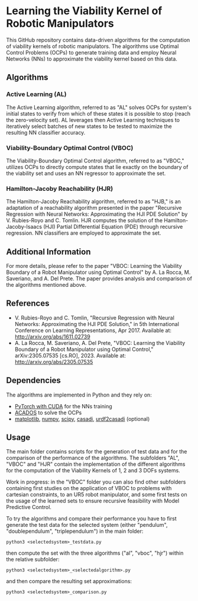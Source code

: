 # Learning the Viability Kernel of Robotic Manipulators

This GitHub repository contains data-driven algorithms for the computation of viability kernels of robotic manipulators. 
The algorithms use Optimal Control Problems (OCPs) to generate training data and employ Neural Networks (NNs) to approximate the viability kernel based on this data.

## Algorithms

### Active Learning (AL)

The Active Learning algorithm, referred to as "AL" solves OCPs for system's initial states to verify from which of these states it is possible to stop (reach the zero-velocity set). 
AL leverages then Active Learning techniques to iteratively select batches of new states to be tested to maximize the resulting NN classifier accuracy.

### Viability-Boundary Optimal Control (VBOC)

The Viability-Boundary Optimal Control algorithm, referred to as "VBOC," utilizes OCPs to directly compute states that lie exactly on the boundary of the viability set and uses an NN regressor to approximate the set.

### Hamilton-Jacoby Reachability (HJR)

The Hamilton-Jacoby Reachability algorithm, referred to as "HJB," is an adaptation of a reachability algorithm presented in the paper "Recursive Regression with Neural Networks: Approximating the HJI PDE Solution" by V. Rubies-Royo and C. Tomlin. 
HJR computes the solution of the Hamilton-Jacoby-Isaacs (HJI) Partial Differential Equation (PDE) through recursive regression. NN classifiers are employed to approximate the set.

## Additional Information

For more details, please refer to the paper "VBOC: Learning the Viability Boundary of a Robot Manipulator using Optimal Control" by A. La Rocca, M. Saveriano, and A. Del Prete. The paper provides analysis and comparison of the algorithms mentioned above. 

## References

- V. Rubies-Royo and C. Tomlin, "Recursive Regression with Neural Networks: Approximating the HJI PDE Solution," in 5th International Conference on Learning Representations, Apr 2017. Available at: http://arxiv.org/abs/1611.02739
- A. La Rocca, M. Saveriano, A. Del Prete, "VBOC: Learning the Viability Boundary of a Robot Manipulator using Optimal Control," arXiv:2305.07535 [cs.RO], 2023. Available at: http://arxiv.org/abs/2305.07535

## Dependencies

The algorithms are implemented in Python and they rely on:

- [PyTorch with CUDA](https://pytorch.org/) for the NNs training
- [ACADOS](https://docs.acados.org/python_interface/) to solve the OCPs
- [matplotlib](https://pypi.org/project/matplotlib/), [numpy](https://pypi.org/project/numpy/), [scipy](https://pypi.org/project/scipy/), [casadi](https://pypi.org/project/casadi/), [urdf2casadi](https://pypi.org/project/urdf2casadi/) (optional)

## Usage

The main folder contains scripts for the generation of test data and for the comparison of the performance of the algorithms. The subfolders "AL", "VBOC" and "HJR" contain the implementation of the different algorithms for the computation of the Viability Kernels of 1, 2 and 3 DOFs systems.

Work in progress: in the "VBOC" folder you can also find other subfolders containing first studies on the application of VBOC to problems with cartesian constraints, to an UR5 robot manipulator, and some first tests on the usage of the learned sets to ensure recursive feasibility with Model Predictive Control.

To try the algorithms and compare their performance you have to first generate the test data for the selected system (either "pendulum", "doublependulum", "triplependulum") in the main folder:
```
python3 <selectedsystem>_testdata.py
```
then compute the set with the three algorithms ("al", "vboc", "hjr") within the relative subfolder:
```
python3 <selectedsystem>_<selectedalgorithm>.py
```
and then compare the resulting set approximations:
```
python3 <selectedsystem>_comparison.py
```
